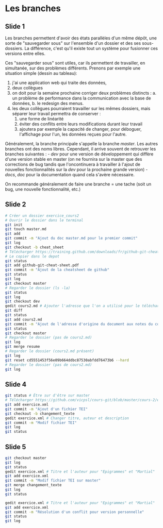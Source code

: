 Les branches
============

## Slide 1

Les branches permettent d'avoir des états parallèles d'un même dépôt, une sorte de "sauvegarder sous" sur l'ensemble d'un dossier et des ses sous-dossiers. La différence, c'est qu'il existe tout un système pour fusionner ces versions entre elles.

Ces "sauvegarder sous" sont utiles, car ils permettent de travailler, en simultanée, sur des problèmes différents. Prenons par exemple une situation simple (dessin au tableau): 

1. j'ai une application web qui traite des données, 
2. deux collègues
3. on doit pour la semaine prochaine corriger deux problèmes distincts : 
    a. un problème de performance dans la communication avec la base de données, 
    b. le redesign des menus.
4. les deux collègues pourraient travailler sur les mêmes dossiers, mais séparer leur travail permettra de conserver :
    1. une forme de linéarité
    2. éviter des conflits entre leurs modifications durant leur travail
    3. ajoutera par exemple la capacité de changer, pour déboguer, l'affichage pour l'un, les données reçues pour l'autre.

Généralement, la branche principale s'appelle la branche *master*. Les autres branches ont des noms libres. Cependant, il arrive souvent de retrouver les branches suivantes : 
    - *dev* pour une version de développement qui diffère d'une version stable en master (on ne fournira sur la master que des corrections de bug tandis que l'oncontinuera à travailler à l'ajout de nouvelles fonctionnalités sur la *dev* pour la prochaine grande version)
    - *docs*, *doc* pour la documentation quand cela s'avère nécessaire.

On recommande généralement de faire une branche = une tache (soit un bug, une nouvelle fonctionnalité, etc.)

## Slide 2

```bash
# Créer un dossier exercice_cours2
# Ouvrir le dossier dans le terminal
git init
git touch master.md
git add 
git commit -m "Ajout du doc master.md pour le premier commit"
git log
git checkout -b cheat_sheet
# Télécharger https://training.github.com/downloads/fr/github-git-cheat-sheet.pdf
# Le copier dans le depot
git status
git add github-git-cheat-sheet.pdf
git commit -m "Ajout de la cheatsheet de github"
git status
git log
git checkout master
# Regarder le dossier (ls -la)
git status
git log
git checkout dev
gedit cours2.md # Ajouter l'adresse que l'on a utilisé pour le téléchargement. Enregistrer le document (save).
git diff
git status
git add cours2.md
git commit -m "Ajout de l'adresse d'origine du document aux notes du cours"
git status
git checkout master
# Regarder le dossier (pas de cours2.md)
git log
git merge resume
# Regarder le dossier (cours2.md présent)
git log
git reset cd5551453f56e09b664ddbc87530abfdd76473b6 --hard
# Regarder le dossier (pas de cours2.md)
git log
```

## Slide 4

```bash
git status # Être sur d'être sur master
# Télécharger https://github.com/vicpsl/cours-git/blob/master/cours-2/exemple.xml
git add exercice.xml
git commit -m "Ajout d'un fichier TEI"
git checkout -b changement_texte
gedit exercice.xml # Changer titre, auteur et description
git commit -m "Modif fichier TEI"
git log
git status

```

## Slide 5

```bash
git checkout master
git log 
git status
gedit exercice.xml # Titre et l'auteur pour "Epigrammes" et "Martial"
git add exercice.xml
git commit -m "Modif fichier TEI sur master"
git merge changement_texte
git log
git status
```

```bash
gedit exercice.xml # Titre et l'auteur pour "Epigrammes" et "Martial"
git add exercice.xml
git commit -m "Résolution d'un conflit pour version personnelle"
git status
git log
```
